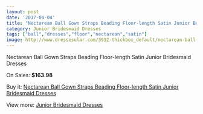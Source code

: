 ```yaml
---
layout: post
date: '2017-04-04'
title: "Nectarean Ball Gown Straps Beading Floor-length Satin Junior Bridesmaid Dresses"
category: Junior Bridesmaid Dresses
tags: ["ball","dresses","floor","nectarean","satin"]
image: http://www.dressesular.com/3932-thickbox_default/nectarean-ball-gown-straps-beading-floor-length-satin-junior-bridesmaid-dresses.jpg
---
```

Nectarean Ball Gown Straps Beading Floor-length Satin Junior Bridesmaid Dresses

On Sales: **$163.98**
<a href="https://www.dressesular.com/junior-bridesmaid-dresses/1635-nectarean-ball-gown-straps-beading-floor-length-satin-junior-bridesmaid-dresses.html"><amp-img layout="responsive" width="600" height="600" src="//www.dressesular.com/3932-thickbox_default/nectarean-ball-gown-straps-beading-floor-length-satin-junior-bridesmaid-dresses.jpg" alt="Nectarean Ball Gown Straps Beading Floor-length Satin Junior Bridesmaid Dresses 0" /></a>

Buy it: [Nectarean Ball Gown Straps Beading Floor-length Satin Junior Bridesmaid Dresses](https://www.dressesular.com/junior-bridesmaid-dresses/1635-nectarean-ball-gown-straps-beading-floor-length-satin-junior-bridesmaid-dresses.html "Nectarean Ball Gown Straps Beading Floor-length Satin Junior Bridesmaid Dresses")

View more: [Junior Bridesmaid Dresses](https://www.dressesular.com/10-junior-bridesmaid-dresses "Junior Bridesmaid Dresses")